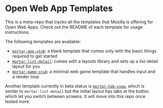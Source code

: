 # Open Web App Templates

This is a meta-repo that tracks all the templates that Mozilla is offering for Open Web Apps. Check out the README of each template for usage instructions.

The following templates are available:

* [`mortar-app-stub`](https://github.com/mozilla/mortar-app-stub): a blank template that comes only with the basic things required to get started
* [`mortar-list-detail`](https://github.com/mozilla/mortar-list-detail): comes with a layouts library and sets up a list-detail layout for you
* [`mortar-game-stub`](https://github.com/mozilla/mortar-game-stub): a minimal web game template that handles input and a render loop

Another template currently in beta status is [`mortar-tab-view`](https://github.com/jlongster/mortar-tab-view), which is similar to `mortar-list-detail` but the initial layout has tabs at the button which let you switch between screens. It will move into this repo once tested more.